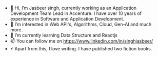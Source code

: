 - 👋 Hi, I’m Jasbeer singh, currently working as an Application Development Team Lead in Accenture. I have over 10 years of experience in Software and Application Development.
- 👀 I’m interested in Web API's, Algorithms, Cloud, Gen-AI and much more.
- 🌱 I’m currently learning Data Structure and Reactjs
- 📫 You can follow me on https://www.linkedin.com/in/singhjasbeer/ 
- ⚡ Apart from this, I love writing. I have published two fiction books.

<!---
jasbeersingh02/jasbeersingh02 is a ✨ special ✨ repository because its `README.md` (this file) appears on your GitHub profile.
You can click the Preview link to take a look at your changes.
--->
